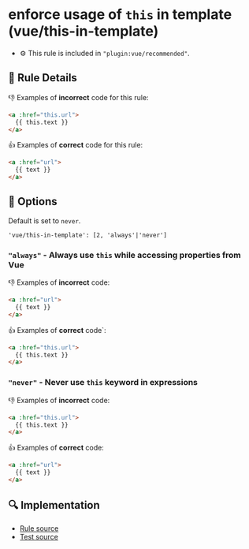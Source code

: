 # enforce usage of `this` in template (vue/this-in-template)

- :gear: This rule is included in `"plugin:vue/recommended"`.

## :book: Rule Details

:-1: Examples of **incorrect** code for this rule:

```html
<a :href="this.url">
  {{ this.text }}
</a>
```

:+1: Examples of **correct** code for this rule:

```html
<a :href="url">
  {{ text }}
</a>
```

## :wrench: Options

Default is set to `never`.

```
'vue/this-in-template': [2, 'always'|'never']
```

### `"always"` - Always use `this` while accessing properties from Vue

:-1: Examples of **incorrect** code:

```html
<a :href="url">
  {{ text }}
</a>
```

:+1: Examples of **correct** code`:

```html
<a :href="this.url">
  {{ this.text }}
</a>
```

### `"never"` - Never use `this` keyword in expressions

:-1: Examples of **incorrect** code:

```html
<a :href="this.url">
  {{ this.text }}
</a>
```

:+1: Examples of **correct** code:

```html
<a :href="url">
  {{ text }}
</a>
```

## :mag: Implementation

- [Rule source](https://github.com/vuejs/eslint-plugin-vue/blob/master/lib/rules/this-in-template.js)
- [Test source](https://github.com/vuejs/eslint-plugin-vue/blob/master/tests/lib/rules/this-in-template.js)
